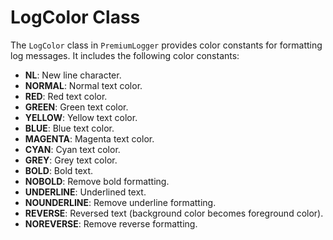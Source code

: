 # LogColor Class
The `LogColor` class in `PremiumLogger` provides color constants for formatting log messages. It includes the following color constants:

- **NL**: New line character.
- **NORMAL**: Normal text color.
- **RED**: Red text color.
- **GREEN**: Green text color.
- **YELLOW**: Yellow text color.
- **BLUE**: Blue text color.
- **MAGENTA**: Magenta text color.
- **CYAN**: Cyan text color.
- **GREY**: Grey text color.
- **BOLD**: Bold text.
- **NOBOLD**: Remove bold formatting.
- **UNDERLINE**: Underlined text.
- **NOUNDERLINE**: Remove underline formatting.
- **REVERSE**: Reversed text (background color becomes foreground color).
- **NOREVERSE**: Remove reverse formatting.
